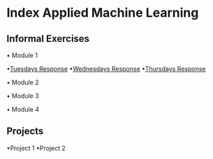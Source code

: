 # Index Applied Machine Learning

## Informal Exercises
• Module 1

•[Tuesdays Response](tues1.md)
•[Wednesdays Response](wed1.md)
•[Thursdays Response](https://amanroa.github.io/data310/thurs1.html)


• Module 2

• Module 3

• Module 4

## Projects
•Project 1
•Project 2
